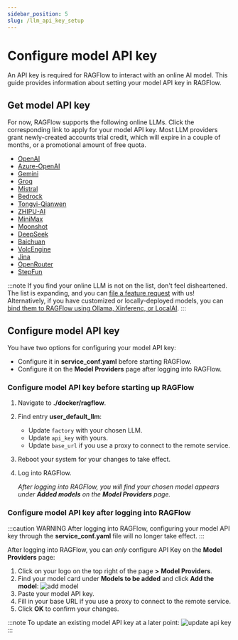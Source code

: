 ```yaml
---
sidebar_position: 5
slug: /llm_api_key_setup
---
```


# Configure model API key

An API key is required for RAGFlow to interact with an online AI model. This guide provides information about setting your model API key in RAGFlow.

## Get model API key

For now, RAGFlow supports the following online LLMs. Click the corresponding link to apply for your model API key. Most LLM providers grant newly-created accounts trial credit, which will expire in a couple of months, or a promotional amount of free quota.

- [OpenAI](https://platform.openai.com/login?launch)
- [Azure-OpenAI](https://ai.azure.com/)
- [Gemini](https://aistudio.google.com/)
- [Groq](https://console.groq.com/)
- [Mistral](https://mistral.ai/)
- [Bedrock](https://aws.amazon.com/cn/bedrock/)
- [Tongyi-Qianwen](https://dashscope.console.aliyun.com/model)
- [ZHIPU-AI](https://open.bigmodel.cn/)
- [MiniMax](https://platform.minimaxi.com/)
- [Moonshot](https://platform.moonshot.cn/docs)
- [DeepSeek](https://platform.deepseek.com/api-docs/)
- [Baichuan](https://www.baichuan-ai.com/home)
- [VolcEngine](https://www.volcengine.com/docs/82379)
- [Jina](https://jina.ai/reader/)
- [OpenRouter](https://openrouter.ai/)
- [StepFun](https://platform.stepfun.com/)

:::note
If you find your online LLM is not on the list, don't feel disheartened. The list is expanding, and you can [file a feature request](https://github.com/infiniflow/ragflow/issues/new?assignees=&labels=feature+request&projects=&template=feature_request.yml&title=%5BFeature+Request%5D%3A+) with us! Alternatively, if you have customized or locally-deployed models, you can [bind them to RAGFlow using Ollama, Xinferenc, or LocalAI](./deploy_local_llm.mdx).
:::

## Configure model API key

You have two options for configuring your model API key:

- Configure it in **service_conf.yaml** before starting RAGFlow.
- Configure it on the **Model Providers** page after logging into RAGFlow.

### Configure model API key before starting up RAGFlow

1. Navigate to **./docker/ragflow**.
2. Find entry **user_default_llm**:
   - Update `factory` with your chosen LLM.
   - Update `api_key` with yours.
   - Update `base_url` if you use a proxy to connect to the remote service.
3. Reboot your system for your changes to take effect.
4. Log into RAGFlow.
   
   *After logging into RAGFlow, you will find your chosen model appears under **Added models** on the **Model Providers** page.*

### Configure model API key after logging into RAGFlow

:::caution WARNING
After logging into RAGFlow, configuring your model API key through the **service_conf.yaml** file will no longer take effect.
:::

After logging into RAGFlow, you can *only* configure API Key on the **Model Providers** page:

1. Click on your logo on the top right of the page **>** **Model Providers**.
2. Find your model card under **Models to be added** and click **Add the model**:
   ![add model](https://github.com/infiniflow/ragflow/assets/93570324/07e43f63-367c-4c9c-8ed3-8a3a24703f4e)
3. Paste your model API key.
4. Fill in your base URL if you use a proxy to connect to the remote service.
5. Click **OK** to confirm your changes.

:::note
To update an existing model API key at a later point:
![update api key](https://github.com/infiniflow/ragflow/assets/93570324/0bfba679-33f7-4f6b-9ed6-f0e6e4b228ad)
:::